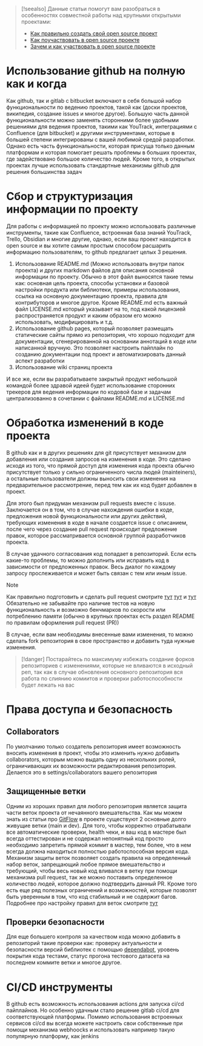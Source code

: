 >[!seealso] 
>Данные статьи помогут вам разобраться в особенностях совместной работы над крупными открытыми проектами:
>- [Как правильно создать свой open source проект](https://habr.com/ru/articles/341166/)
>- [Как поучаствовать в open source проекте](https://habr.com/ru/articles/710386/)
>- [Зачем и как участвовать в open source проекте](https://tproger.ru/articles/open-source-for-beginners)
# Использование github на полную как и когда 

Как github, так и gitlab с bitbucket включают в себя большой набор функциональности по ведению проектов, такой как (доски проектов, википедия, создание issues и многое другое). Большую часть данной функциональности можно заменять сторонними более удобными решениями для ведения проектов, такими как YouTrack, интеграциями с Confluence (для bitbucket) и другими инструментами, которые в большей степени интегрированы с вашей любимой средой разработки. Однако есть часть функциональности, которая присуща только данным платформам и которая помогает решать проблемы в больших проектах, где задействовано большое количество людей. Кроме того, в открытых проектах лучше использовать стандартные механизмы github для решения большинства задач

# Сбор и структуризация информации по проекту

Для работы с информацией по проекту можно использовать различные инструменты, такие как Confluence, встроенная база знаний YouTrack, Trello, Obsidian и многие другие, однако, если ваш проект находится в open source и вы хотите самым простым способом расшарить информацию пользователям, то github предлагает целых 3 решения. 
1) Использование README.md (Можно использовать внутри папок проекта) и других markdown файлов для описания основной информации по проекту. Обычно в этот файл выносятся такие темы как: основная цель проекта, способы установки и базовой настройки продукта или библиотеки, примеры использования, ссылка на основную документацию проекта, правила для контрибуторов и многое другое. Кроме README.md есть важный файл LICENSE.md который указывает на то, под какой лицензией распространяется продукт и каким образом его можно использовать, модифицировать и т.д.
2) Использование github pages, который позволяет размещать статические сайты прямо из репозитория, что хорошо подходит для документации, сгенерированной на основании аннотаций в коде или написанной вручную. Это позволяет настроить пайплайн по созданию документации под проект и автоматизировать данный аспект разработки
3) Использование wiki страниц проекта

И все же, если вы разрабатываете закрытый продукт небольшой командой более здравой идеей будет использование сторонних трекеров для ведения информации по кодовой базе и задачам централизованно в сочетании с файлами README.md и LICENSE.md
# Обработка изменений в коде проекта

В github как и в других решениях для git присутствует механизм для добавления или создания запросов на изменения в коде. Это сделано исходя из того, что прямой доступ для изменения кода проекта обычно присутствует только у сильно ограниченного числа людей (mainteiners), а остальные пользователи должны выносить свои изменения на предварительное рассмотрение, перед тем как их код будет добавлен в проект. 

Для этого был придуман механизм pull requests вместе с issuse. Заключается он в том, что в случае нахождения ошибки в коде, предложения новой функциональности или других действий, требующих изменения в коде в начале создается issue с описанием, после чего через создание pull request происходит предложение правок, которое рассматривается основной группой разработчиков проекта.

В случае удачного согласования код попадает в репозиторий. Если есть какие-то проблемы, то можно дополнить или исправить код в зависимости от предложенных  правок. Весь диалог по каждому запросу прослеживается и может быть связан с тем или иным issue.

>[!note]
> Как правильно подготовить и сделать pull request смотрите  [тут](https://habr.com/ru/companies/Voximplant/articles/279703/)  [тут](https://docs.github.com/ru/pull-requests/collaborating-with-pull-requests/proposing-changes-to-your-work-with-pull-requests/creating-a-pull-request) и [тут](https://docs.github.com/ru/pull-requests/collaborating-with-pull-requests/proposing-changes-to-your-work-with-pull-requests/creating-a-pull-request-from-a-fork)
> Обязательно не забывайте про наличие тестов на новую функциональность и возможно бенчмарков по скорости или потреблению памяти (обычно в крупных проектах есть раздел README по правилам оформления pull request (PR))

В случае, если вам необходимы внесенные вами изменения, то можно сделать fork репозитория в свое пространство и добавить туда нужные изменения.

>[!danger] 
> Постарайтесь по максимуму избежать создание форков репозиториев с изменениями, которые не вливаются в исходный реп, так как в случае обновления основного репозитория вся работа по слиянию комиитов и проверки работоспособности будет лежать на вас

# Права доступа и безопасность
## Collaborators

По умолчанию только создатель репозитория имеет возможность вносить изменения в проект, чтобы это изменить нужно добавить collaborators, которым можно выдать одну из нескольких ролей, ограничивающих их возможности редактирования репозитория. 
Делается это в settings/collaborators вашего репозитория
## Защищенные ветки 

Одним из хороших правил для любого репозитория является защита части веток проекта от нечаянного вмешательства. Как мы можем знать из статьи про [GitFlow](https://habr.com/ru/articles/106912/) в проекте существуют 2 основные долго живущие ветки (main и dev). Для того, чтобы корректно отрабатывали все автоматические проверки, health чеки, и ваш код в мастере был всегда оттестирован и не содержал непонятный код просто необходимо запретить прямой коммит в мастер, тем более, что в нем всегда должна находиться полностью работоспособная версия кода. Механизм защиты веток позволяет создать правила на определенный набор веток, запрещающий любое прямое вмешательство и требующий, чтобы весь новый код вливался в ветку при помощи механизма pull request, так же можно поставить определенное количество людей, которое должно подтвердить данный PR. Кроме того есть еще ряд полезных ограничений и возможностей, которые позволят быть уверенным в том, что код стабильный и не содержит багов. Подробнее про настройку правил для веток смотрите [тут](https://docs.github.com/ru/repositories/configuring-branches-and-merges-in-your-repository/managing-protected-branches/about-protected-branches)
## Проверки безопасности

Для еще большего контроля за качеством кода можно добавить в репозиторий такие проверки как: проверку актуальности и безопасности версий библиотек с помощью [dependabot](https://docs.github.com/ru/code-security/dependabot/working-with-dependabot), уровень покрытия кода тестами, статус прогона тестового датасета на последнем коммите ветки и многое другое. 
# CI/CD инструменты

В github есть возможность использования actions для запуска ci/cd пайплайнов. Но особенно удачным стало решение gitlab ci/cd для соответствующей платформы. Помимо использования встроенных сервисов ci/cd вы всегда можете настроить свои собственные при помощи механизма webhoocks и использовать например такую популярную платформу, как jenkins